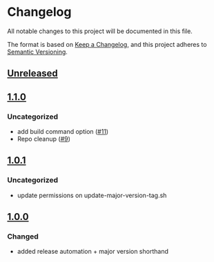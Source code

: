 # Changelog
All notable changes to this project will be documented in this file.

The format is based on [Keep a Changelog](https://keepachangelog.com/en/1.0.0/),
and this project adheres to [Semantic Versioning](https://semver.org/spec/v2.0.0.html).

## [Unreleased]

## [1.1.0]
### Uncategorized
- add build command option ([#11](https://github.com/MetaMask/action-publish-gh-pages/pull/11))
- Repo cleanup ([#9](https://github.com/MetaMask/action-publish-gh-pages/pull/9))

## [1.0.1]
### Uncategorized
- update permissions on update-major-version-tag.sh

## [1.0.0]
### Changed
- added release automation + major version shorthand

[Unreleased]: https://github.com/MetaMask/action-publish-gh-pages/compare/v1.1.0...HEAD
[1.1.0]: https://github.com/MetaMask/action-publish-gh-pages/compare/v1.0.1...v1.1.0
[1.0.1]: https://github.com/MetaMask/action-publish-gh-pages/compare/v1.0.0...v1.0.1
[1.0.0]: https://github.com/MetaMask/action-publish-gh-pages/releases/tag/v1.0.0
